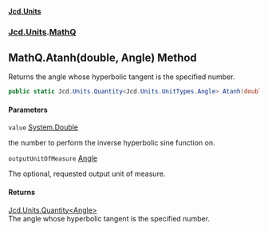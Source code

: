 #### [Jcd.Units](index.md 'index')
### [Jcd.Units](Jcd.Units.md 'Jcd.Units').[MathQ](MathQ.md 'Jcd.Units.MathQ')

## MathQ.Atanh(double, Angle) Method

Returns the angle whose hyperbolic tangent is the specified number.

```csharp
public static Jcd.Units.Quantity<Jcd.Units.UnitTypes.Angle> Atanh(double value, Jcd.Units.UnitTypes.Angle? outputUnitOfMeasure=null);
```
#### Parameters

<a name='Jcd.Units.MathQ.Atanh(double,Jcd.Units.UnitTypes.Angle).value'></a>

`value` [System.Double](https://docs.microsoft.com/en-us/dotnet/api/System.Double 'System.Double')

the number to perform the inverse hyperbolic sine function on.

<a name='Jcd.Units.MathQ.Atanh(double,Jcd.Units.UnitTypes.Angle).outputUnitOfMeasure'></a>

`outputUnitOfMeasure` [Angle](Angle.md 'Jcd.Units.UnitTypes.Angle')

The optional, requested output unit of measure.

#### Returns
[Jcd.Units.Quantity&lt;](Quantity_TUnit_.md 'Jcd.Units.Quantity<TUnit>')[Angle](Angle.md 'Jcd.Units.UnitTypes.Angle')[&gt;](Quantity_TUnit_.md 'Jcd.Units.Quantity<TUnit>')  
The angle whose hyperbolic tangent is the specified number.